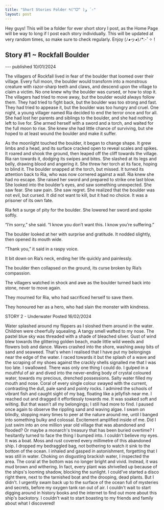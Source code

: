 ```yaml
---
title: "Short Stories Folder ٩(^ᗜ^ )و ´-"
layout: post
---
```


Hey guys! This will be a folder for ever short story I post, as the Home Page will be way to long if I post each story individually. This will be updated at very random times, so make sure to check regularly. Enjoy (ﾉ◕ヮ◕)ﾉ*:･ﾟ✧ !



## Story #1 ~ Rockfall Boulder
--- published 10/01/2024

The villagers of Rockfall lived in fear of the boulder that loomed over their village. Every full moon, the boulder would transform into a monstrous creature with razor-sharp teeth and claws, and descend upon the village to claim a victim. No one knew why the boulder was cursed, or how to stop it. The villagers had tried to move away, but the boulder would always follow them. They had tried to fight back, but the boulder was too strong and fast. They had tried to appease it, but the boulder was too hungry and cruel.
One night, a young villager named Ria decided to end the terror once and for all. She had lost her parents and siblings to the boulder, and she had nothing left to live for. She armed herself with a sword and a torch, and waited for the full moon to rise. She knew she had little chance of surviving, but she hoped to at least wound the boulder and make it suffer.


As the moonlight touched the boulder, it began to change shape. It grew limbs and a head, and its surface cracked open to reveal scales and spikes. It roared and shook the ground, then leaped off the cliff towards the village. Ria ran towards it, dodging its swipes and bites. She slashed at its legs and belly, drawing blood and angering it. She threw her torch at its face, hoping to blind it. The boulder snapped at the torch, but missed. It turned its attention back to Ria, who was now cornered against a wall.
Ria knew she had no escape. She raised her sword and prepared to strike one last blow. She looked into the boulder’s eyes, and saw something unexpected. She saw fear. She saw pain. She saw regret. She realized that the boulder was not evil, but cursed. It did not want to kill, but it had no choice. It was a prisoner of its own fate.


Ria felt a surge of pity for the boulder. She lowered her sword and spoke softly.

“I’m sorry,” she said. “I know you don’t want this. I know you’re suffering.”

The boulder looked at her with surprise and gratitude. It nodded slightly, then opened its mouth wide.

“Thank you,” it said in a raspy voice.

It bit down on Ria’s neck, ending her life quickly and painlessly.

The boulder then collapsed on the ground, its curse broken by Ria’s compassion.

The villagers watched in shock and awe as the boulder turned back into stone, never to move again.

They mourned for Ria, who had sacrificed herself to save them.

They honoured her as a hero, who had slain the monster with kindness.





STORY 2 - Underwater
Posted 16/02/2024


 Water splashed around my flippers as I sloshed them around in the water. Children were cheerfully squealing. A tangy smell wafted to my nose. The pastel blue sky was threaded with a shade of bleached silver. Gust of wind blew towards the glittering golden beach, made little wild weeds and flowers bob and dance. Waves crashed into the shore, washing away bits of sand and seaweed. That's when I realised that I have put my belongings near the edge of the water. I raced towards it but the splash of a wave and the scraping of my shoes against the crackly shells signalled me that I was too late. I swallowed. There was only one thing I could do. I gulped in a mouthful of air and dived into the never-ending body of crystal coloured water, towards my precious, drenched possessions. Salty water filled my mouth and nose. Coral of every single colour swayed with the current, contrasting the dull, pale sand and pointy rocks. I admired the schools of vibrant fish and caught sight of my bag, floating like a jellyfish near me. I reached out and dragged it effortlessly towards me. It was soaked soft and wilting. But that wasn't all my belongings; I still had more to find. I paused once again to observe the rippling sand and waving algae. I swam on blindly, stopping many times to peer at the nature around me, until I banged into something bulky and colossal. Excitement amplified inside of me. Did I just swim into an one million year old village that was abandoned and flooded? Or maybe a monarch's treasury that has been buried overtime? I hesitantly turned to face the thing I bumped into. I couldn't believe my eyes. It was a boat. Moss and rust covered every millimetre of this abandoned ship. I dropped my bedraggled bag, not bothering to watch it sink to the bottom of the ocean. I inhaled and gasped in astonishment, forgetting that I was still in water. Choking on disgusting brackish water, I inspected the area. The coral at the bottom was no longer bright and vivid. Instead, it was mud brown and withering. In fact, every plant was shrivelled up because of the ships's looming shadow, blocking the sunlight. I could've started a disco right there, next to the tarnished boat and the drooping, dead plants. But I didn't. I urgently swam back up to the surface of the ocean full of mysteries and secrets, before my oxygen tank ran out of air. I couldn't wait to start digging around in history books and the internet to find out more about this ship's backstory. I couldn't wait to start boasting to my friends and family about what I discovered!  



